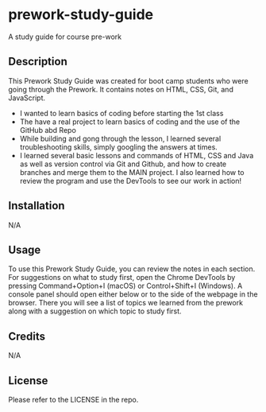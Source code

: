 # prework-study-guide 
A study guide for course pre-work

## Description

This Prework Study Guide was created for boot camp students who were going through the Prework. It contains notes on HTML, CSS, Git, and JavaScript.

- I wanted to learn basics of coding before starting the 1st class
- The have a real project to learn basics of coding and the use of the GitHub abd Repo
- While building and gong through the lesson, I learned several troubleshooting skills, simply googling the answers at times.
- I learned several basic lessons and commands of HTML, CSS and Java as well as version control via Git and Github, and how to create branches and merge them to the MAIN project. I also learned how to review the program and use the DevTools to see our work in action!

## Installation

N/A

## Usage

To use this Prework Study Guide, you can review the notes in each section. For suggestions on what to study first, open the Chrome DevTools by pressing Command+Option+I (macOS) or Control+Shift+I (Windows). A console panel should open either below or to the side of the webpage in the browser. There you will see a list of topics we learned from the prework along with a suggestion on which topic to study first.


## Credits

N/A

## License

Please refer to the LICENSE in the repo.

